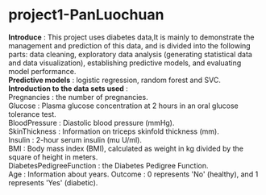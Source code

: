 # project1-PanLuochuan
**Introduce** : This project uses diabetes data,It is mainly to demonstrate the management and prediction of this data, and is divided into the following parts: data cleaning, exploratory data analysis (generating statistical data and data visualization), establishing predictive models, and evaluating model performance.  
**Predictive models** : logistic regression, random forest and SVC.  
**Introduction to the data sets used** :  
Pregnancies : the number of pregnancies.  
Glucose : Plasma glucose concentration at 2 hours in an oral glucose tolerance test.  
BloodPressure : Diastolic blood pressure (mmHg).  
SkinThickness : Information on triceps skinfold thickness (mm).  
Insulin : 2-hour serum insulin (mu U/ml).  
BMI : Body mass index (BMI), calculated as weight in kg divided by the square of height in meters.  
DiabetesPedigreeFunction : the Diabetes Pedigree Function.  
Age : Information about years.
Outcome :  0 represents 'No' (healthy), and 1 represents 'Yes' (diabetic).  
